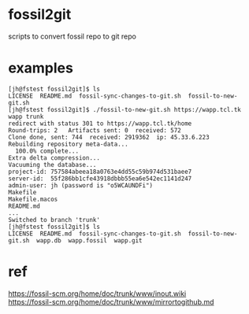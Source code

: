 # fossil2git
scripts to convert fossil repo to git repo

# examples
```
[jh@fstest fossil2git]$ ls
LICENSE  README.md  fossil-sync-changes-to-git.sh  fossil-to-new-git.sh
[jh@fstest fossil2git]$ ./fossil-to-new-git.sh https://wapp.tcl.tk wapp trunk 
redirect with status 301 to https://wapp.tcl.tk/home
Round-trips: 2   Artifacts sent: 0  received: 572
Clone done, sent: 744  received: 2919362  ip: 45.33.6.223
Rebuilding repository meta-data...
  100.0% complete...
Extra delta compression... 
Vacuuming the database... 
project-id: 757584abeea18a0763e4dd55c59b974d531baee7
server-id:  55f286bb1cfe43918dbbb55ea6e542ec1141d247
admin-user: jh (password is "o5WCAUNDFi")
Makefile
Makefile.macos
README.md
...
Switched to branch 'trunk'
[jh@fstest fossil2git]$ ls
LICENSE  README.md  fossil-sync-changes-to-git.sh  fossil-to-new-git.sh  wapp.db  wapp.fossil  wapp.git
```

# ref
https://fossil-scm.org/home/doc/trunk/www/inout.wiki  
https://fossil-scm.org/home/doc/trunk/www/mirrortogithub.md  
